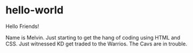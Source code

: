 # hello-world

Hello Friends!

Name is Melvin. Just starting to get the hang of coding using HTML and CSS.
Just witnessed KD get traded to the Warrios. The Cavs are in trouble.
